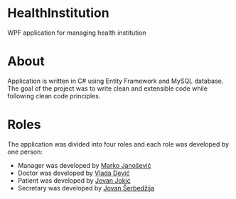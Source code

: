 # HealthInstitution

WPF application for managing health institution 

# About

Application is written in C# using Entity Framework and MySQL database.
The goal of the project was to write clean and extensible code while following clean code principles.

# Roles

The application was divided into four roles and each role was developed by one person:

- Manager was developed by <a href="http://github.com/janosevicsm">Marko Janošević</a> 
- Doctor was developed by <a href="http://github.com/ForLoop111">Vlada Dević</a>
- Patient was developed by <a href="http://github.com/jokicjovan">Jovan Jokić</a>
- Secretary was developed by <a href="http://github.com/serbedzijajovan">Jovan Šerbedžija</a> 
